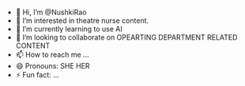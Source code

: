 - 👋 Hi, I’m @NushkiRao
- 👀 I’m interested in theatre nurse content.
- 🌱 I’m currently learning to use AI 
- 💞️ I’m looking to collaborate on OPEARTING DEPARTMENT RELATED CONTENT
- 📫 How to reach me ...
- 😄 Pronouns: SHE HER 
- ⚡ Fun fact: ...

<!---
NushkiRao/NushkiRao is a ✨ special ✨ repository because its `README.md` (this file) appears on your GitHub profile.
You can click the Preview link to take a look at your changes.
--->
